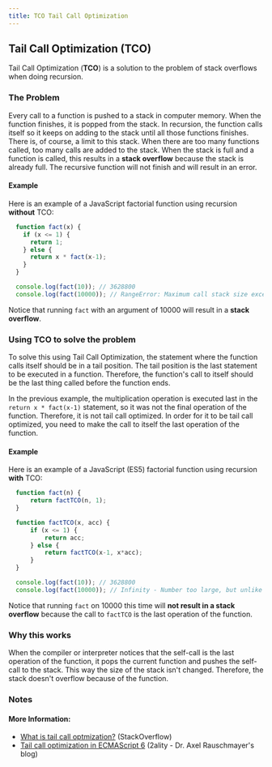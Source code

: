 ```yaml
---
title: TCO Tail Call Optimization
---
```

## Tail Call Optimization (TCO)

Tail Call Optimization (**TCO**) is a solution to the problem of stack overflows when doing recursion.

### The Problem
Every call to a function is pushed to a stack in computer memory. When the function finishes, it is popped from the stack. In recursion, the function calls itself so it keeps on adding to the stack until all those functions finishes. There is, of course, a limit to this stack. When there are too many functions called, too many calls are added to the stack. When the stack is full and a function is called, this results in a **stack overflow** because the stack is already full. The recursive function will not finish and will result in an error.

#### Example
Here is an example of a JavaScript factorial function using recursion **without** TCO:

```javascript
  function fact(x) {
    if (x <= 1) {
      return 1;
    } else {
      return x * fact(x-1);
    }
  }

  console.log(fact(10)); // 3628800
  console.log(fact(10000)); // RangeError: Maximum call stack size exceeded
```

Notice that running `fact` with an argument of 10000 will result in a **stack overflow**.

### Using TCO to solve the problem
To solve this using Tail Call Optimization, the statement where the function calls itself should be in a tail position. The tail position is the last statement to be executed in a function. Therefore, the function's call to itself should be the last thing called before the function ends.

In the previous example, the multiplication operation is executed last in the `return x * fact(x-1)` statement, so it was not the final operation of the function. Therefore, it is not tail call optimized. In order for it to be tail call optimized, you need to make the call to itself the last operation of the function.

#### Example
Here is an example of a JavaScript (ES5) factorial function using recursion **with** TCO:

```javascript
  function fact(n) {
      return factTCO(n, 1);
  }

  function factTCO(x, acc) {
      if (x <= 1) {
          return acc;
      } else {
          return factTCO(x-1, x*acc);
      }
  }

  console.log(fact(10)); // 3628800
  console.log(fact(10000)); // Infinity - Number too large, but unlike the unoptimized factorial, this does not result in stack overflow.
```

Notice that running `fact` on 10000 this time will **not result in a stack overflow** because the call to `factTCO` is the last operation of the function.

### Why this works
When the compiler or interpreter notices that the self-call is the last operation of the function, it pops the current function and pushes the self-call to the stack. This way the size of the stack isn't changed. Therefore, the stack doesn't overflow because of the function.

### Notes

#### More Information:
- [What is tail call optmization?](https://stackoverflow.com/questions/310974/what-is-tail-call-optimization) (StackOverflow)
- [Tail call optimization in ECMAScript 6](http://2ality.com/2015/06/tail-call-optimization.html) (2ality - Dr. Axel Rauschmayer's blog)
